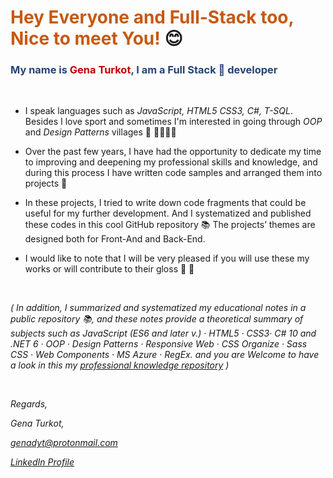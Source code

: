 
# <span style="color:#C55911;">Hey Everyone and Full-Stack too, Nice to meet You!</span> 😊
### <span style="color:#264378;">My name is </span><span style="color:#C00000;">Gena Turkot</span><span style="color:#264378;">, I am a Full Stack 🍔 developer</span>
<br>

- I speak languages such as *JavaScript, HTML5 CSS3, C#, T-SQL*.
  Besides I love sport and sometimes I'm interested in going through *OOP* and *Design Patterns* villages 🏡 🐕‍🦺🚶‍♂️  

- Over the past few years, I have had the opportunity to dedicate my time 
  to improving and deepening my professional skills and knowledge, and 
  during this process I have written code samples and arranged them into projects 📝

- In these projects, I tried to write down code fragments that could be useful 
  for my further development. And I systematized and published these codes
  in this cool GitHub repository 📚
  The projects’ themes are designed both for Front-And and Back-End.

- I would like to note that I will be very pleased if you will use these my works or will contribute to their gloss 💖 🙏

<br />


  *( In addition, I summarized and systematized my educational notes in* 
  *a public repository 📚, and these notes provide a theoretical summary* 
  *of subjects such as*
  *JavaScript (ES6 and later v.) · HTML5 · CSS3· C# 10 and .NET 6 · OOP · 
  Design Patterns · Responsive Web · CSS Organize · Sass CSS · Web Components · MS Azure · RegEx.* 
  *and you are Welcome to have a look in this my [professional knowledge repository](https://drive.google.com/drive/folders/1_yyssV9WhXAHwaQ-oSVjc3FBtrFyQM2F) )*

<br />

*Regards,*

*Gena Turkot,*

*genadyt@protonmail.com*

[*LinkedIn Profile*](https://www.linkedin.com/in/gena-turkot-1557373a/)


